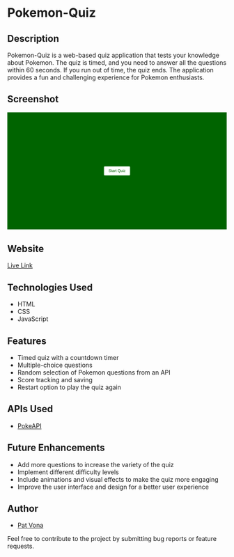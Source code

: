 # Pokemon-Quiz

## Description

Pokemon-Quiz is a web-based quiz application that tests your knowledge about Pokemon. The quiz is timed, and you need to answer all the questions within 60 seconds. If you run out of time, the quiz ends. The application provides a fun and challenging experience for Pokemon enthusiasts.

## Screenshot

![Pokemon-Quiz Screenshot](assets/pvon11.github.io.png)

## Website

[Live Link](https://pvon11.github.io/Pokemon-Quiz/)

## Technologies Used

- HTML
- CSS
- JavaScript

## Features

- Timed quiz with a countdown timer
- Multiple-choice questions
- Random selection of Pokemon questions from an API
- Score tracking and saving
- Restart option to play the quiz again

## APIs Used

- [PokeAPI](https://pokeapi.co/api/v2/pokemon?limit=898)

## Future Enhancements

- Add more questions to increase the variety of the quiz
- Implement different difficulty levels
- Include animations and visual effects to make the quiz more engaging
- Improve the user interface and design for a better user experience

## Author

- [Pat Vona](https://github.com/pvon11)

Feel free to contribute to the project by submitting bug reports or feature requests.

